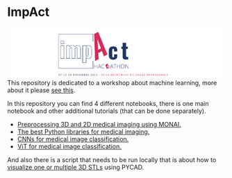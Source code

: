 # ImpAct
![impact](assets/impact.png)
This repository is dedicated to a workshop about machine learning, more about it please [see this](https://le-click.be/impact/).

In this repository you can find 4 different notebooks, there is one main notebook and other additional tutorials (that can be done separately).
- [Preprocessing 3D and 2D medical imaging using MONAI.](preprocessing_methods.ipynb)
- [The best Python libraries for medical imaging.](special_libraries.ipynb)
- [CNNs for medical image classification.](CNN_Medical_Imaging.ipynb)
- [ViT for medical image classification.](ViT_Medical_Imaging.ipynb)

And also there is a script that needs to be run locally that is about how to [visualize one or multiple 3D STLs](pycad_example.py) using PYCAD.